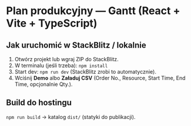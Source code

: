 # Plan produkcyjny — Gantt (React + Vite + TypeScript)

## Jak uruchomić w StackBlitz / lokalnie
1) Otwórz projekt lub wgraj ZIP do StackBlitz.
2) W terminalu (jeśli trzeba): `npm install`
3) Start dev: `npm run dev` (StackBlitz zrobi to automatycznie).
4) Wciśnij **Demo** albo **Załaduj CSV** (Order No., Resource, Start Time, End Time, opcjonalnie Qty.).

## Build do hostingu
`npm run build` → katalog `dist/` (statyki do publikacji).
